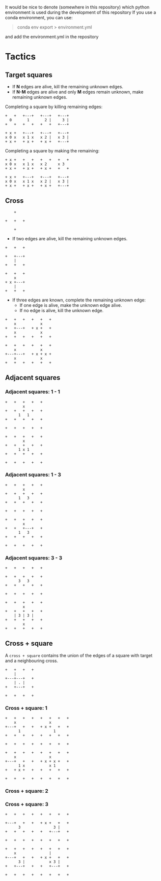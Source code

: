 It would be nice to denote (somewhere in this repository) which python environment is used during the development of this repository
If you use a conda environment, you can use: 

> conda env export > environment.yml

and add the environment.yml in the repository


# Tactics 

## Target squares

* If **N** edges are alive, kill the remaining unknown edges.
* If **N-M** edges are alive and only **M** edges remain unknown, make remaining unknown edges.

Completing a square by killing remaining edges: 

```
+   +   +---+   +---+   +---+
  0       1       2 |     3 |
+   +   +   +   +   +   +---+
```

``` 
+ x +   +---+   +---+   +---+
x 0 x   x 1 x   x 2 |   x 3 |
+ x +   + x +   + x +   +---+
```

Completing a square by making the remaining:

``` 
+ x +   +   +   +   +   +   +
x 0 x   x 1 x   x 2     x 3  
+ x +   + x +   + x +   +   +
```

``` 
+ x +   +---+   +---+   +---+
x 0 x   x 1 x   x 2 |   x 3 |
+ x +   + x +   + x +   +---+
```

## Cross

```
    +

+   +   +

    +
```

* If two edges are alive, kill the remaining unknown edges. 

```
+   +   +
         
+   +---+
    |    
+   +   +
```

```
+   +   +
    x    
+ x +---+
    |    
+   +   +
```

* If three edges are known, complete the remaining unknown edge:
    * If one edge is alive, make the unknown edge alive.
    * If no edge is alive, kill the unknown edge.

```
+   +   +   +   +   +
    x           x
+   +---+   + x +   +
    x           x
+   +   +   +   +   +
```


```
+   +   +   +   +   +
    x           x
+---+---+   + x + x +
    x           x
+   +   +   +   +   +
```

## Adjacent squares

### Adjacent squares: 1 - 1

```
+   +   +   +   +
        x
+   +   +   +   + 
      1   1
+   +   +   +   + 

+   +   +   +   + 
```

```
+   +   +   +   +
        x
+   +   +   +   + 
      1 x 1
+   +   +   +   + 

+   +   +   +   + 
```

### Adjacent squares: 1 - 3

```
+   +   +   +   +
        x
+   +   +   +   + 
      1   3
+   +   +   +   + 

+   +   +   +   + 
```

```
+   +   +   +   +
        x
+   +   +---+   + 
      1   3
+   +   +   +   + 

+   +   +   +   + 
```

### Adjacent squares: 3 - 3

```
+   +   +   +   +
        
+   +   +   +   + 
      3   3
+   +   +   +   + 

+   +   +   +   + 
```

```
+   +   +   +   +
        x
+   +   +   +   + 
    | 3 | 3 |
+   +   +   +   + 
        x
+   +   +   +   + 
```

## Cross + square

A `cross + square` contains the union of the edges of a square with target and 
a neighbouring cross.  

```
+   +   +   +
    |
+---+---+   +
    | . |
+   +---+   +

+   +   +   +
```
### Cross + square: 1

```
+   +   +   +   +   +   +   +
    x               x
+---+   +   +   + x +   +   +
      1               1
+   +   +   +   +   +   +   +

+   +   +   +   +   +   +   +
```


```
+   +   +   +   +   +   +   +
    x               x
+---+   +   +   + x + x +   +
      1 x           x 1
+   + x +   +   +   +   +   +

+   +   +   +   +   +   +   +
```

### Cross + square: 2

### Cross + square: 3

```
+   +   +   +   +   +   +   +
                    
+---+   +   +   + x +   +   +
      3               3 |
+   +   +   +   +   +---+   +

+   +   +   +   +   +   +   +
```


```
+   +   +   +   +   +   +   +
    x               |
+---+   +   +   + x +   +   +
      3 |           x 3 |
+   +---+   +   +   +---+   +

+   +   +   +   +   +   +   +
```


